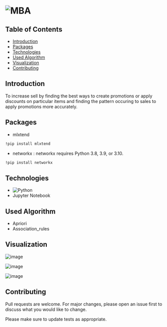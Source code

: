 # ![MBA](https://miro.medium.com/max/2880/1*DHfQvlMVBaJCHpYmj1kmCw.png)


## Table of Contents
* [Introduction](#introduction)
* [Packages](#packages)
* [Technologies](#tech)
* [Used Algorithm](#algo)
* [Visualization](#visual)
* [Contributing](#contubution)


## Introduction
To increase sell by finding the best ways to create promotions or apply discounts on particular items and finding the pattern occuring to sales to apply promotions more accurately.

<!-- You don't have to answer all the questions - just the ones relevant to your project. -->


## Packages
 * mlxtend
  ```sh
  !pip install mlxtend
  ```
 * networkx : networkx requires Python 3.8, 3.9, or 3.10.
  ```sh
  !pip install networkx
  ```
 
## Technologies
- ![Python](https://img.shields.io/badge/python-3670A0?style=for-the-badge&logo=python&logoColor=ffdd54)
- Jupyter Notebook

## Used Algorithm

- Apriori
- Association_rules



## Visualization

![image](https://user-images.githubusercontent.com/113231185/198506868-c4e14662-71f8-46c6-97d9-61fbb6806a58.png)

![image](https://user-images.githubusercontent.com/113231185/198507039-a6af1b85-5215-4053-874d-9434d7f4c10c.png)

![image](https://user-images.githubusercontent.com/113231185/198507229-eae65907-8120-419d-ab3f-9166ae46951f.png)


<!-- If you have screenshots you'd like to share, include them here. -->


## Contributing
Pull requests are welcome. For major changes, please open an issue first to discuss what you would like to change.

Please make sure to update tests as appropriate.


